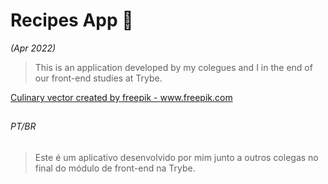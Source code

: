 # Recipes App 🥑
*(Apr 2022)*

> This is an application developed by my colegues and I in the end of our front-end studies at Trybe.

<a href="https://www.freepik.com/vectors/culinary">Culinary vector created by freepik - www.freepik.com</a>
##
###### PT/BR
> Este é um aplicativo desenvolvido por mim junto a outros colegas no final do módulo de front-end na Trybe.
